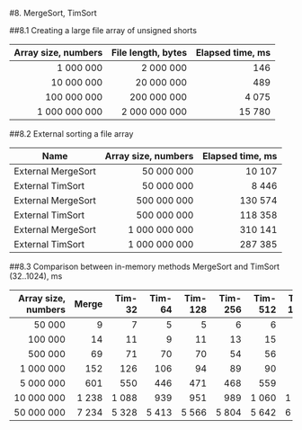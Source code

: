 #8. MergeSort, TimSort

##8.1 Creating a large file array of unsigned shorts

| Array size, numbers |  File length, bytes |   Elapsed time, ms  |
|--------------------:|--------------------:|--------------------:|
|           1 000 000 |           2 000 000 |                 146 |
|          10 000 000 |          20 000 000 |                 489 |
|         100 000 000 |         200 000 000 |               4 075 |
|       1 000 000 000 |       2 000 000 000 |              15 780 |

##8.2 External sorting a file array 

| Name                | Array size, numbers |   Elapsed time, ms  |
|-------------------- |--------------------:|--------------------:|
|  External MergeSort |          50 000 000 |              10 107 |
|    External TimSort |          50 000 000 |               8 446 |
|  External MergeSort |         500 000 000 |             130 574 |
|    External TimSort |         500 000 000 |             118 358 |
|  External MergeSort |       1 000 000 000 |             310 141 |
|    External TimSort |       1 000 000 000 |             287 385 |

##8.3 Comparison between in-memory methods MergeSort and TimSort (32..1024), ms

| Array size, numbers | Merge  | Tim-32 | Tim-64 | Tim-128| Tim-256| Tim-512|Tim-1024|
|--------------------:|-------:|-------:|-------:|-------:|-------:|-------:|-------:|
|              50 000 |      9 |      7 |      5 |      5 |      6 |      6 |      5 |
|             100 000 |     14 |     11 |      9 |     11 |     13 |     15 |     11 |
|             500 000 |     69 |     71 |     70 |     70 |     54 |     56 |     54 |
|           1 000 000 |    152 |    126 |    106 |     94 |     89 |     90 |    102 |
|           5 000 000 |    601 |    550 |    446 |    471 |    468 |    559 |    503 |
|          10 000 000 |  1 238 |  1 088 |    939 |    951 |    989 |  1 060 |  1 067 |
|          50 000 000 |  7 234 |  5 328 |  5 413 |  5 566 |  5 804 |  5 642 |  6 266 |

